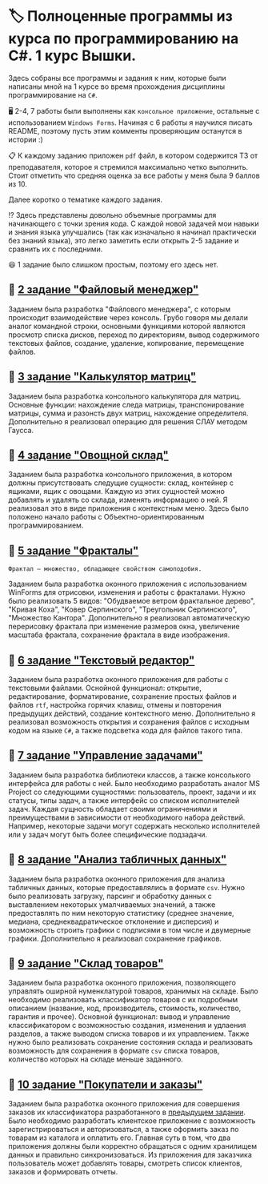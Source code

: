 # :label: Полноценные программы из курса по программированию на C#. 1 курс Вышки.
Здесь собраны все программы и задания к ним, которые были написаны мной на 1 курсе во время прохождения дисциплины программирование на `C#`. 

:desktop_computer: 2-4, 7 работы были выполнены как `консольное приложение`, остальные с использованием `Windows Forms`. Начиная с 6 работы я научился писать README, поэтому пусть этим комменты проверяющим останутся в истории :)

:clipboard: К каждому заданию приложен `pdf` файл, в котором содержится ТЗ от преподавателя, которое я стремился максимально четко выполнить. Стоит отметить что средняя оценка за все работы у меня была 9 баллов из 10.

Далее коротко о тематике каждого задания.

:interrobang: Здесь представлены довольно объемные программы для начинающего с точки зрения кода. С каждой новой задачей мои навыки и знания языка улучшались (так как изначально я начинал практически без знаний языка), это легко заметить если открыть 2-5 задание и сравнить их с последними.

:laughing: 1 задание было слишком простым, поэтому его здесь нет.

## :round_pushpin: [2 задание "Файловый менеджер"](/02_FileManager)

Заданием была разработка "Файлового менеджера", с которым происходит взаимодействие через консоль. Грубо говоря мы делали аналог командной строки, основными функциями которой являются просмотр списка дисков, переход по директориям, вывод содержимого текстовых файлов, создание, удаление, копирование, перемещение файлов.

## :round_pushpin: [3 задание "Калькулятор матриц"](/03_MatrixCalc)

Заданием была разработка консольного калькулятора для матриц. Основные функции: нахождение следа матрицы, транспонирование матрицы, сумма и разонсть двух матриц, нахождение определителя. Дополнительно я реализовал операцию для решения СЛАУ методом Гаусса. 

## :round_pushpin: [4 задание "Овощной склад"](/04_WarehouseManager)

Заданием была разработка консольного приложения, в котором должны присутствовать следущие сущности: склад, контейнер с ящиками, ящик с овощами. Каждую из этих сущностей можно добавлять и удалять со склада, изменять информацию о ней. Я реализовал это в виде приложения с контекстным меню. Здесь было положено начало работы с Объектно-ориентированным программированием.

## :round_pushpin: [5 задание "Фракталы"](/05_FractalsWinForms)

`Фрактал — множество, обладающее свойством самоподобия.`

Заданием была разработка оконного приложения с использованием WinForms для отрисовки, изменения и работы с фракталами. Нужно было реализовать 5 видов: "Обудваемое ветром фрактальное дерево", "Кривая Коха", "Ковер Серпинского", "Треугольник Серпинского", "Множество Кантора". Дополнительно я реализовал автоматическую перерисовку фрактала при изменение размеров окна, увеличение масштаба фрактала, сохранение фрактала в виде изображения. 

## :round_pushpin: [6 задание "Текстовый редактор"](/06_NotePad--)

Заданием была разработка оконного приложения для работы с текстовыми файлами. Оснойной функционал: открытие, редактирование, форматирование, сохранение простых файлов и файлов `rtf`, настройка горячих клавиш, отмены и повторения предыдущих действий, создание контекстного меню. Дополнительно я реализовал возможность открытия и сохранения файлов с исходным кодом на языке `C#`, а также подсветка кода для файлов такого типа.

## :round_pushpin: [7 задание "Управление задачами"](/07_YourPlaner)

Заданием была разработка библиотеки классов, а также консолького интерфейса для работы с ней. Было необходимо разработать аналог MS Project со следующими сущностями: пользователь, проект, задачи и их статусы, типы задач, а также интерфейс со списком исполнителей задач. Каждая сущность обладает своими ограничениями и преимуществами в зависимости от необходимого набора действий. Например, некоторые задачи могут содержать несколько исполнителей или у задач могут быть более специфические подзадачи.

## :round_pushpin: [8 задание "Анализ табличных данных"](/08_ExcelMini)

Заданием была разработка оконного приложения для анализа табличных данных, которые предоставлялись в формате `csv`. Нужно было реализовать загрузку, парсинг и обработку данных с выставлением некоторых умалчиваемых значений, а также предоставлять по ним некоторую статистику (среднее значение, медиана, среднеквадратическое отклонение и дисперсия) и возможность строить графики с подписями в том числе и двумерные графики. Дополнительно я реализовал сохранение графиков. 

## :round_pushpin: [9 задание "Склад товаров"](/09_ProductsWarehouse)

Заданием была разработка оконного приложения, позволяющего управлять оширной нуменклатурой товаров, хранимых на складе. Было необходимо реализовать классификатор товаров с их подробным описанием (название, код, производитель, стоимость, количество, гарантия и прочее). Основной функционал: вывод и управление классификатором с возможностью создания, изменения и удлаения разделов, а также выводом списка товаров и их управлением. Также нужно было реализовать сохранение состояния склада и реализовать возможность для сохранения в формате `csv` списка товаров, количество которых на складе меньше заданного.

## :round_pushpin: [10 задание "Покупатели и заказы"](/10_SellersAndBuyers)

Заданием была разработка оконного приложения для совершения заказов их классификатора разработанного в [предыдущем задании](/09_ProductsWarehouse). Было необходимо разработать клиентское приложение с возможность зарегистрироваться и авторизоваться, а также оформить заказ по товарам из каталога и оплатить его. Главная суть в том, что два приложения должны были корректно обращаться с одним хранилищем данных и правильно синхронизоваться. Из приложения для заказчика пользователь может добавлять товары, смотреть список клиентов, заказов и формировать отчеты.